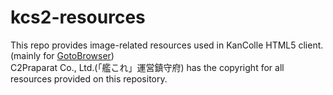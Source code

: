 # kcs2-resources

This repo provides image-related resources used in KanColle HTML5 client. (mainly for [GotoBrowser](https://github.com/antest1/GotoBrowser))  
C2Praparat Co., Ltd.(「艦これ」運営鎮守府) has the copyright for all resources provided on this repository.
